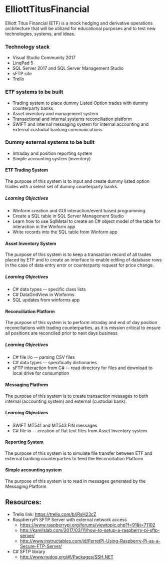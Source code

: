 # ElliottTitusFinancial
Elliott Titus Financial (ETF) is a mock hedging and derivative operations architecture that will be utilized for educational purposes and to test new technologies, systems, and ideas.
### Technology stack
* Visual Studio Community 2017
* LinqPad 5
* SQL Server 2017 and SQL Server Management Studio
* sFTP site
* Trello

### ETF systems to be built
* Trading system to place dummy Listed Option trades with dummy counterparty banks
* Asset inventory and management system
* Transactional and internal systems reconciliation platform
* SWIFT and internal messaging system for internal accounting and external custodial banking communications

### Dummy external systems to be built
* Intraday and position reporting system
* Simple accounting system (inventory)

#### ETF Trading System
The purpose of this system is to input and create dummy listed option trades with a select set of dummy counterparty banks.
##### Learning Objectives
* Winform creation and GUI interaction/event based programming
* Create a SQL table in SQL Server Management Studio
* Learn how to use SqlMetal to create an C# object model of the table for interaction in the Winform app
* Write records into the SQL table from Winform app

#### Asset Inventory System
The purpose of this system is to keep a transaction record of all trades placed by ETF and to create an interface to enable editing of database rows in the case of data entry error or counterparty request for price change.
##### Learning Objectives
* C# data types -- specific class lists
* C# DataGridView in Winforms
* SQL updates from winforms app

#### Reconciliation Platform
The purpose of this system is to perform intraday and end of day position reconciliations with trading counterparties, as it is mission critical to ensure all positions are reconciled prior to next days business
##### Learning Objectives
* C# file i/o -- parsing CSV files
* C# data types -- specifically dictionaries
* sFTP interaction from C# -- read directory for files and download to local drive for consumption

#### Messaging Platform
The purpose of this system is to create transaction messages to both internal (accounting system) and external (custodial bank).
##### Learning Objectives
* SWIFT MT541 and MT543 FIN messages
* C# file io -- creation of flat text files from Asset Inventory system

#### Reporting System
The purpose of this system is to simulate file transfer between ETF and external banking counterparties to feed the Reconciliation Platform

#### Simple accounting system
The purpose of this system is to read in messages generated by the Messaging Platform


## Resources:
* Trello link: https://trello.com/b/jRsH23cZ
* RaspberryPi SFTP Server with external network access
  * https://www.raspberrypi.org/forums/viewtopic.php?f=91&t=71102
  * http://kamilslab.com/2017/03/11/how-to-setup-a-raspberry-pi-sftp-server/
  * http://www.instructables.com/id/FerretPi-Using-Raspberry-Pi-as-a-Secure-FTP-Server/
* C# SFTP library
  * http://www.nudoq.org/#!/Packages/SSH.NET

